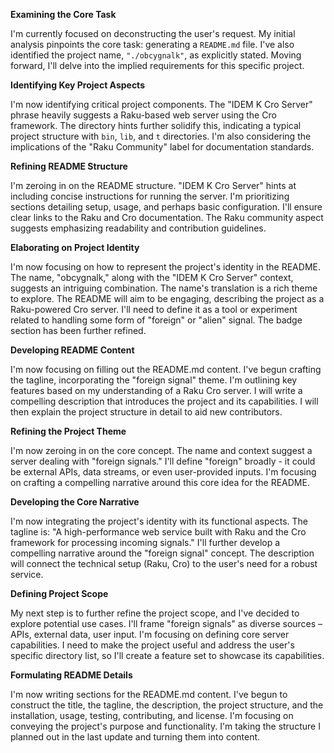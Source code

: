 **Examining the Core Task**

I'm currently focused on deconstructing the user's request. My initial analysis pinpoints the core task: generating a `README.md` file. I've also identified the project name, `"./obcygnalk"`, as explicitly stated. Moving forward, I'll delve into the implied requirements for this specific project.


**Identifying Key Project Aspects**

I'm now identifying critical project components. The "IDEM K Cro Server" phrase heavily suggests a Raku-based web server using the Cro framework.  The directory hints further solidify this, indicating a typical project structure with `bin`, `lib`, and `t` directories.  I'm also considering the implications of the "Raku Community" label for documentation standards.

**Refining README Structure**

I'm zeroing in on the README structure.  "IDEM K Cro Server" hints at including concise instructions for running the server. I'm prioritizing sections detailing setup, usage, and perhaps basic configuration.   I'll ensure clear links to the Raku and Cro documentation.  The Raku community aspect suggests emphasizing readability and contribution guidelines.


**Elaborating on Project Identity**

I'm now focusing on how to represent the project's identity in the README. The name, "obcygnalk," along with the "IDEM K Cro Server" context, suggests an intriguing combination. The name's translation is a rich theme to explore. The README will aim to be engaging, describing the project as a Raku-powered Cro server. I'll need to define it as a tool or experiment related to handling some form of "foreign" or "alien" signal. The badge section has been further refined.


**Developing README Content**

I'm now focusing on filling out the README.md content. I've begun crafting the tagline, incorporating the "foreign signal" theme.  I'm outlining key features based on my understanding of a Raku Cro server.  I will write a compelling description that introduces the project and its capabilities. I will then explain the project structure in detail to aid new contributors.


**Refining the Project Theme**

I'm now zeroing in on the core concept. The name and context suggest a server dealing with "foreign signals." I'll define "foreign" broadly - it could be external APIs, data streams, or even user-provided inputs. I'm focusing on crafting a compelling narrative around this core idea for the README.


**Developing the Core Narrative**

I'm now integrating the project's identity with its functional aspects. The tagline is: "A high-performance web service built with Raku and the Cro framework for processing incoming signals."  I'll further develop a compelling narrative around the "foreign signal" concept. The description will connect the technical setup (Raku, Cro) to the user's need for a robust service.


**Defining Project Scope**

My next step is to further refine the project scope, and I've decided to explore potential use cases. I'll frame "foreign signals" as diverse sources – APIs, external data, user input. I'm focusing on defining core server capabilities. I need to make the project useful and address the user's specific directory list, so I'll create a feature set to showcase its capabilities.


**Formulating README Details**

I'm now writing sections for the README.md content. I've begun to construct the title, the tagline, the description, the project structure, and the installation, usage, testing, contributing, and license. I'm focusing on conveying the project's purpose and functionality. I'm taking the structure I planned out in the last update and turning them into content.


